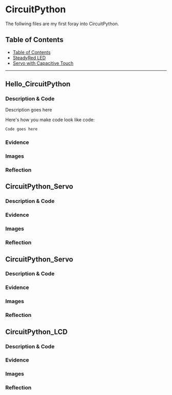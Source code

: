 # CircuitPython
 The follwing files are my first foray into CircuitPython.
## Table of Contents
* [Table of Contents](#TableOfContents)
* [SteadyRed LED](#FirstAssignment)
* [Servo with Capacitive Touch](#SecondAssignment)
---

## Hello_CircuitPython

### Description & Code
Description goes here

Here's how you make code look like code:

```python
Code goes here

```


### Evidence

### Images

### Reflection

## CircuitPython_Servo

### Description & Code

### Evidence

### Images

### Reflection

## CircuitPython_Servo

### Description & Code

### Evidence

### Images

### Reflection

## CircuitPython_LCD

### Description & Code

### Evidence

### Images

### Reflection
